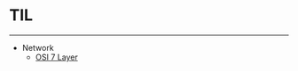 # __TIL__
------
* Network  
    * [OSI 7 Layer](https://github.com/pokabook/TIL/blob/main/Network/OSI%207Layer.md)
